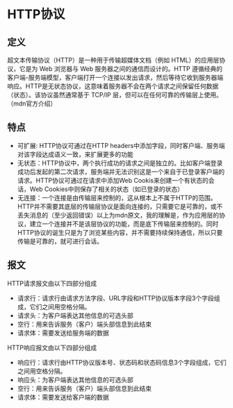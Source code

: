 # HTTP协议

## 定义

超文本传输​​协议（HTTP）是一种用于传输超媒体文档（例如 HTML）的应用层协议，它是为 Web 浏览器与 Web 服务器之间的通信而设计的。HTTP 遵循经典的客户端-服务端模型，客户端打开一个连接以发出请求，然后等待它收到服务器端响应。HTTP是无状态协议，这意味着服务器不会在两个请求之间保留任何数据（状态）。该协议虽然通常基于 TCP/IP 层，但可以在任何可靠的传输层上使用。（mdn官方介绍）

## 特点

- 可扩展: HTTP协议可通过在HTTP headers中添加字段，同时客户端、服务端对该字段达成语义一致，来扩展更多的功能
- 无状态：HTTP协议中，两个执行成功的请求之间是独立的。比如客户端登录成功后发起的第二次请求，服务端并无法识别这是一个来自于已登录客户端的请求。HTTP协议可通过在请求中添加Web Cookis来创建一个有状态的会话，Web Cookies中则保存了相关的状态（如已登录的状态）
- 无连接：一个连接是由传输层来控制的，这从根本上不属于HTTP的范围。HTTP并不需要其底层的传输层协议是面向连接的，只需要它是可靠的，或不丢失消息的（至少返回错误）以上为mdn原文，我的理解是，作为应用层的协议，建立一个连接并不是该层协议的功能，而是底下传输层来控制的。同时HTTP协议的诞生只是为了浏览某些内容，并不需要持续保持通信，所以只要传输是可靠的，就可进行会话。

## 报文

HTTP请求报文由以下四部分组成

- 请求行：请求行由请求方法字段、URL字段和HTTP协议版本字段3个字段组成，它们之间用空格分隔。
- 请求头：为客户端表达其他信息的可选头部
- 空行：用来告诉服务（客户）端头部信息到此结束
- 请求体：需要发送给服务端的数据

HTTP响应报文由以下四部分组成

- 响应行：请求行由HTTP协议版本号、状态码和状态码信息3个字段组成，它们之间用空格分隔。
- 响应头：为客户端表达其他信息的可选头部
- 空行：用来告诉服务（客户）端头部信息到此结束
- 请求体：需要发送给客户端的数据
